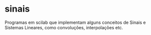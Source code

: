 # sinais
Programas em scilab que implementam alguns conceitos de Sinais e Sistemas Lineares, como convoluções, interpolações etc.
